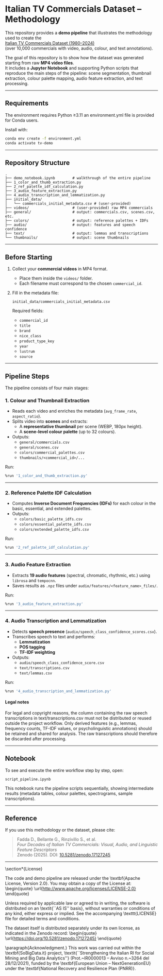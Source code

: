 # Italian TV Commercials Dataset – Methodology

This repository provides a **demo pipeline** that illustrates the methodology used to create the  
[Italian TV Commercials Dataset (1980–2024)](https://doi.org/10.5281/zenodo.17127245)  
(over 10,000 commercials with video, audio, colour, and text annotations).

The goal of this repository is to show how the dataset was generated starting from raw **MP4 video files**.  
It includes a **Jupyter Notebook** and supporting Python scripts that reproduce the main steps of the pipeline:
scene segmentation, thumbnail extraction, colour palette mapping, audio feature extraction, and text processing.

---

## Requirements

The environment requires Python ≥3.11 an environment.yml file is provided for Conda users. 

Install with:
```bash
conda env create -f environment.yml
conda activate tv-demo
```

---

## Repository Structure

```
.
├── demo_notebook.ipynb        # walkthrough of the entire pipeline
├── 1_color_and_thumb_extraction.py
├── 2_ref_palette_idf_calculation.py
├── 3_audio_feature_extraction.py
├── 4_audio_transcription_and_lemmatization.py
├── initial_data/
│   └── commercials_initial_metadata.csv # (user-provided)
├── videos/                    # (user-provided) raw MP4 commercials
├── general/                   # output: commercials.csv, scenes.csv, etc.
├── colors/                    # output: reference palettes + IDFs
├── audio/                     # output: features and speech confidence
├── text/                      # output: lemmas and transcriptions
└── thumbnails/                # output: scene thumbnails
```

---

## Before Starting

1. Collect your **commercial videos** in MP4 format.  
   - Place them inside the `videos/` folder.  
   - Each filename must correspond to the chosen `commercial_id`.  

2. Fill in the metadata file:  
   ```
   initial_data/commercials_initial_metadata.csv
   ```
   Required fields:
   - `commercial_id`
   - `title`
   - `brand`
   - `nice_class`
   - `product_type_key`
   - `year`
   - `lustrum`
   - `source`

---

## Pipeline Steps

The pipeline consists of four main stages:

### 1. Colour and Thumbnail Extraction
- Reads each video and enriches the metadata (`avg_frame_rate`, `aspect_ratio`).
- Splits video into **scenes** and extracts:
  - A **representative thumbnail** per scene (WEBP, 180px height).
  - A **scene-level colour palette** (up to 32 colours).
- Outputs:
  - `general/commercials.csv`  
  - `general/scenes.csv`  
  - `colors/commercial_palettes.csv`  
  - `thumbnails/<commercial_id>/...`

Run:
```bash
%run '1_color_and_thumb_extraction.py'
```

---

### 2. Reference Palette IDF Calculation
- Computes **Inverse Document Frequencies (IDFs)** for each colour in the basic, essential, and extended palettes.
- Outputs:
  - `colors/basic_palette_idfs.csv`
  - `colors/essential_palette_idfs.csv`
  - `colors/extended_palette_idfs.csv`

Run:
```bash
%run '2_ref_palette_idf_calculation.py'
```

---

### 3. Audio Feature Extraction
- Extracts **19 audio features** (spectral, chromatic, rhythmic, etc.) using `librosa` and `tempocnn`.
- Saves results as `.npz` files under `audio/features/<feature_name>_files/`.

Run:
```bash
%run '3_audio_feature_extraction.py'
```

---

### 4. Audio Transcription and Lemmatization
- Detects **speech presence** (`audio/speech_class_confidence_scores.csv`).
- Transcribes speech to text and performs:
  - **Lemmatization**
  - **POS tagging**
  - **TF-IDF weighting**
- Outputs:
  - `audio/speech_class_confidence_score.csv`
  - `text/transcriptions.csv`
  - `text/lemmas.csv`

Run:
```bash
%run '4_audio_transcription_and_lemmatization.py'
```

#### Legal notes

For legal and copyright reasons, the column containing the raw speech transcriptions in text/transcriptions.csv must not be distributed or reused outside the project workflow. Only derived features (e.g., lemmas, frequency counts, TF-IDF values, or psycholinguistic annotations) should be retained and shared for analysis. The raw transcriptions should therefore be discarded after processing.

---

## Notebook

To see and execute the entire workflow step by step, open:

```
script_pipeline.ipynb
```

This notebook runs the pipeline scripts sequentially, showing intermediate results (metadata tables, colour palettes, spectrograms, sample transcriptions).

---


## Reference

If you use this methodology or the dataset, please cite:

> Fadda D., Bellante G., Rinzivillo S., et al.  
> *Four Decades of Italian TV Commercials: Visual, Audio, and Linguistic Feature Descriptors*  
> Zenodo (2025). DOI: [10.5281/zenodo.17127245](https://doi.org/10.5281/zenodo.17127245)

---

\section*{License}

The code and demo pipeline are released under the \textbf{Apache License, Version 2.0}. 
You may obtain a copy of the License at:
\begin{quote}
\url{http://www.apache.org/licenses/LICENSE-2.0}
\end{quote}

Unless required by applicable law or agreed to in writing, the software is distributed on an 
\textit{``AS IS'' basis}, without warranties or conditions of any kind, either express or implied. 
See the accompanying \texttt{LICENSE} file for detailed terms and conditions.

The dataset itself is distributed separately under its own license, 
as indicated in the Zenodo record:
\begin{quote}
\url{https://doi.org/10.5281/zenodo.17127245}
\end{quote}

\paragraph{Acknowledgment.}
This work was carried out within the \textbf{SoBigData.it} project, 
\textit{``Strengthening the Italian RI for Social Mining and Big Data Analytics''} 
(Prot.~IR0000013 – Avviso n.~3264 del 28/12/2021), 
funded by the \textbf{European Union – NextGenerationEU} 
under the \textbf{National Recovery and Resilience Plan (PNRR)}.
